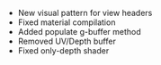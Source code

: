 - New visual pattern for view headers
- Fixed material compilation
- Added populate g-buffer method
- Removed UV/Depth buffer
- Fixed only-depth shader